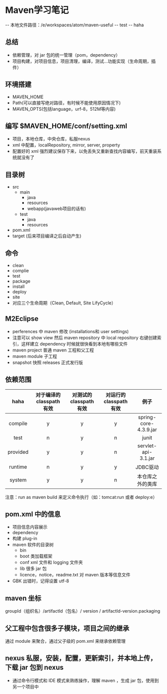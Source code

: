 # Maven学习笔记

-- 本地文件路径：/e/workspaces/atom/maven-useful
-- test
-- haha

## 总结
 - 依赖管理，对 jar 包的统一管理（pom，dependency）
 - 项目构建，对项目信息，项目清理，编译，测试...功能实现（生命周期，插件）

## 环境搭建
 - MAVEN_HOME
 - Path(可以直接写绝对路径，有时候不能使用原因情况下)
 - MAVEN_OPTS(包括language，urf-8，512M等内容)

## 编写 $MAVEN_HOME/conf/setting.xml
 - 项目，本地仓库，中央仓库，私服nexus
 - xml 中配置，localRepository, mirror, server, property
 - 配置好的 xml 强烈建议保存下来，以免丢失又重新查找内容编写，前天重装系统就没有了

## 目录树
 - src
    - main
      - java
      - resources
      - webapp(javaweb项目的话有)
    - test
      - java
      - resources
 - pom.xml
 - target (后来项目编译之后自动产生)

## 命令
 - clean
 - complie
 - test
 - package
 - install
 - deploy
 - site
 - 对应三个生命周期（Clean, Default, Site LifyCycle）

## M2Eclipse
 - perferences 中 maven 修改 (installations和 user settings)
 - 注意可以 show view 然后 maven repository 中 local repository 右键创建索引，这样建立 dependency 时候就很快看到本地有哪些文件
 - maven project 普通 maven 工程和父工程
 - maven module 子工程
 - snapshot 快照   releases 正式发行版

## 依赖范围

 haha | 对于编译的 classpath 有效 | 对测试的 classpath 有效 | 对运行的 classpath 有效 | 例子
 :----:|:----:|:----:|:----:|:----:|
 compile | y | y | y | spring-core-4.3.9.jar
 test | n | y | n | junit
 provided | y | y | n | servlet-api-3.1.jar
 runtime | n | y | y | JDBC驱动
 system | y | y | n | 本仓库之外的类库

注意：run as maven build 来定义命令执行（如：tomcat:run 或者 deploy:e）

## pom.xml 中的信息
 - 项目信息内容展示
 - dependency
 - 构建 plug-in
 - maven 软件的目录树
    - bin
    - boot 类加载框架
    - conf xml 文件和 logging 文件夹
    - lib 很多 jar 包
    - licence，notice，readme.txt 对 maven 版本等信息文件
 - GBK 出错时，记得设置 utf-8

## maven 坐标

groupId（组织名）/artifactId（包名）/ version / artifactId-version.packaging

## 父工程中包含很多子模块，项目之间的继承

通过 module 来聚合，通过父子级的 pom.xml 来继承依赖管理

## nexus 私服，安装，配置，更新索引，并本地上传，下载 jar 包到 nexus
 - 通过命令行模式和 IDE 模式来熟练操作，理解 maven ，生成 jar 包，使用到另一个项目中
